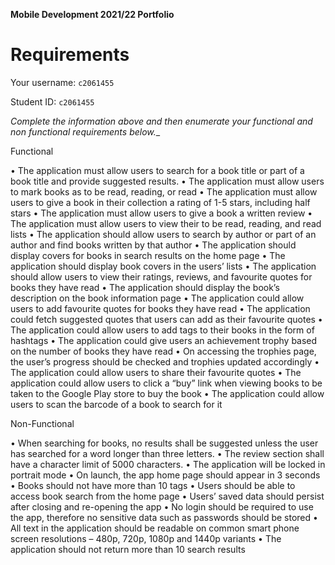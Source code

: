 **Mobile Development 2021/22 Portfolio**
# Requirements

Your username: `c2061455`

Student ID: `c2061455`

_Complete the information above and then enumerate your functional and non functional requirements below.__

Functional

•	The application must allow users to search for a book title or part of a book title and provide suggested results.
•	The application must allow users to mark books as to be read, reading, or read
•	The application must allow users to give a book in their collection a rating of 1-5 stars, including half stars
•	The application must allow users to give a book a written review
•	The application must allow users to view their to be read, reading, and read lists
•	The application should allow users to search by author or part of an author and find books written by that author
•	The application should display covers for books in search results on the home page
•	The application should display book covers in the users’ lists
•	The application should allow users to view their ratings, reviews, and favourite quotes for books they have read
•	The application should display the book’s description on the book information page
•	The application could allow users to add favourite quotes for books they have read
•	The application could fetch suggested quotes that users can add as their favourite quotes
•	The application could allow users to add tags to their books in the form of hashtags
•	The application could give users an achievement trophy based on the number of books they have read
•	On accessing the trophies page, the user’s progress should be checked and trophies updated accordingly
•	The application could allow users to share their favourite quotes
•	The application could allow users to click a “buy” link when viewing books to be taken to the Google Play store to buy the book
•	The application could allow users to scan the barcode of a book to search for it

Non-Functional

•	When searching for books, no results shall be suggested unless the user has searched for a word longer than three letters.
•	The review section shall have a character limit of 5000 characters.
•	The application will be locked in portrait mode
•	On launch, the app home page should appear in 3 seconds
•	Books should not have more than 10 tags
•	Users should be able to access book search from the home page
•	Users’ saved data should persist after closing and re-opening the app
•	No login should be required to use the app, therefore no sensitive data such as passwords should be stored
•	All text in the application should be readable on common smart phone screen resolutions – 480p, 720p, 1080p and 1440p variants
•	The application should not return more than 10 search results

